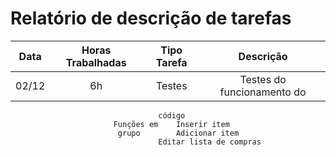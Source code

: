 ﻿# Relatório de descrição de tarefas

| Data          | Horas Trabalhadas | Tipo Tarefa | Descrição               |
| ------------- |:-----------------:|:-----------:|:-----------------------:|
| 02/12         |  6h               | Testes 	   | Testes do funcionamento do
								     código                        
						   Funções em    Inserir item
							grupo	     Adicionar item
								     Editar lista de compras
